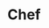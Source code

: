 ---
title: Chef
date: 
draft: false

# descripcion
description : Chef

materials: Plata 925

color: Plateado

dimensions: 2,5cm

code: 02-13-0112

type: "Dijes"

categories: []

price: $4.060,00

# Images
# first image will be shown in the product page
images:
  # - image: "images/path_to_image"
  # La ubicacion de las imagenes es imagenes/Dijes/Dijes.Microcubic/02-13-0112-chef
  - image: "./images/dijes/microcubic/02-13-0112-chef_a.JPG"
  - image: "./images/dijes/microcubic/02-13-0112-chef_b.JPG"
---